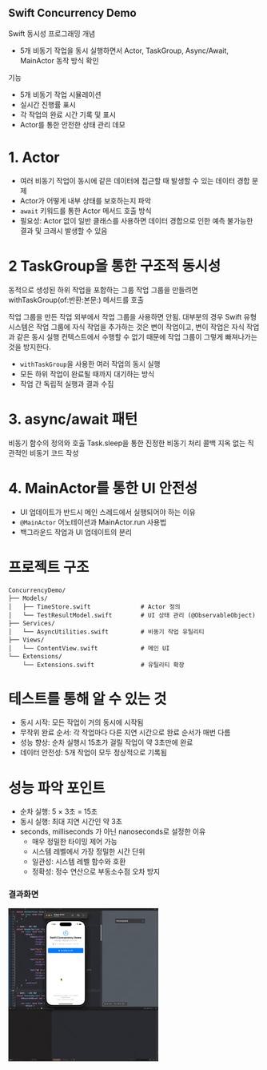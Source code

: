 ## Swift Concurrency Demo

Swift 동시성 프로그래밍 개념 

- 5개 비동기 작업을 동시 실행하면서 Actor, TaskGroup, Async/Await, MainActor 동작 방식 확인

기능 
- 5개 비동기 작업 시뮬레이션
- 실시간 진행률 표시
- 각 작업의 완료 시간 기록 및 표시
- Actor를 통한 안전한 상태 관리 데모

# 1. Actor 
- 여러 비동기 작업이 동시에 같은 데이터에 접근할 때 발생할 수 있는 데이터 경합 문제
- Actor가 어떻게 내부 상태를 보호하는지 파악
- `await` 키워드를 통한 Actor 메서드 호출 방식
- 필요성: Actor 없이 일반 클래스를 사용하면 데이터 경합으로 인한 예측 불가능한 결과 및 크래시 발생할 수 있음


# 2 TaskGroup을 통한 구조적 동시성
동적으로 생성된 하위 작업을 포함하는 그룹
작업 그룹을 만들려면 withTaskGroup(of:반환:본문:) 메서드를 호출

작업 그룹을 만든 작업 외부에서 작업 그룹을 사용하면 안됨. 대부분의 경우 Swift 유형 시스템은 작업 그룹에 자식 작업을 추가하는 것은 변이 작업이고, 변이 작업은 자식 작업과 같은 동시 실행 컨텍스트에서 수행할 수 없기 때문에 작업 그룹이 그렇게 빠져나가는 것을 방지한다.

- `withTaskGroup`을 사용한 여러 작업의 동시 실행
- 모든 하위 작업이 완료될 때까지 대기하는 방식
- 작업 간 독립적 실행과 결과 수집

# 3. async/await 패턴

비동기 함수의 정의와 호출
Task.sleep을 통한 진정한 비동기 처리
콜백 지옥 없는 직관적인 비동기 코드 작성

# 4. MainActor를 통한 UI 안전성

- UI 업데이트가 반드시 메인 스레드에서 실행되어야 하는 이유
-  `@MainActor` 어노테이션과 MainActor.run 사용법
- 백그라운드 작업과 UI 업데이트의 분리

# 프로젝트 구조
```plainText
ConcurrencyDemo/
├── Models/
│   ├── TimeStore.swift              # Actor 정의
│   └── TestResultModel.swift        # UI 상태 관리 (@ObservableObject)
├── Services/
│   └── AsyncUtilities.swift         # 비동기 작업 유틸리티
├── Views/
│   └── ContentView.swift            # 메인 UI
└── Extensions/
    └── Extensions.swift             # 유틸리티 확장
```


# 테스트를 통해 알 수 있는 것

- 동시 시작: 모든 작업이 거의 동시에 시작됨
- 무작위 완료 순서: 각 작업마다 다른 지연 시간으로 완료 순서가 매번 다름
- 성능 향상: 순차 실행시 15초가 걸릴 작업이 약 3초만에 완료
- 데이터 안전성: 5개 작업이 모두 정상적으로 기록됨

# 성능 파악 포인트
- 순차 실행: 5 × 3초 = 15초
- 동시 실행: 최대 지연 시간인 약 3초
- seconds, milliseconds 가 아닌 nanoseconds로 설정한 이유 
   - 매우 정밀한 타이밍 제어 가능
   - 시스템 레벨에서 가장 정밀한 시간 단위
   - 일관성: 시스템 레벨 함수와 호환
   - 정확성: 정수 연산으로 부동소수점 오차 방지


### 결과화면

<img src="./resultsConcurrency.gif" alt="Swift Concurrency Demo 실행 결과" width="300">
